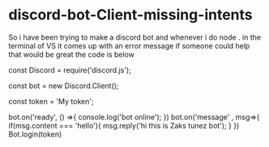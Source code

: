 # discord-bot-Client-missing-intents
So i have been trying to make a discord bot and whenever i do node . in the terminal of VS it comes up with an error message if someone could help that would be great 
the code is below

const Discord = require('discord.js'); 

const bot = new Discord.Client(); 

const token = 'My token'; 

bot.on('ready', () =>{
        console.log('bot online');
    }) 
bot.on('message' , msg=>{ 
    if(msg.content === 'hello'){
       msg.reply('hi this is Zaks tunez bot'); 
    }
})
Bot.login(token)

